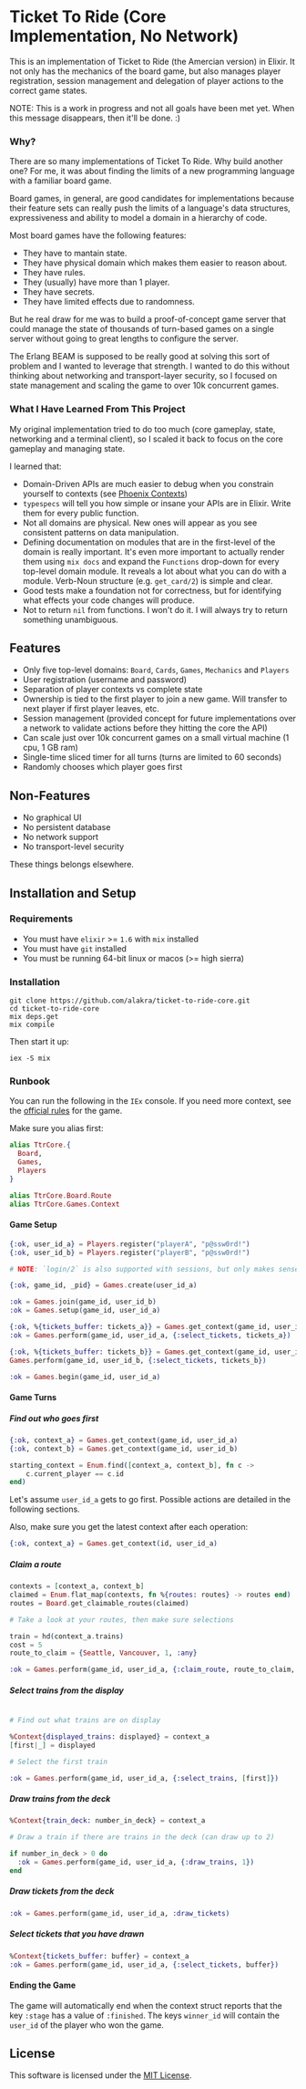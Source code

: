 # Ticket To Ride (Core Implementation, No Network)

This is an implementation of Ticket to Ride (the Amercian version) in
Elixir. It not only has the mechanics of the board game, but also
manages player registration, session management and delegation of
player actions to the correct game states.

NOTE: This is a work in progress and not all goals have been met
yet. When this message disappears, then it'll be done. :)

### Why?

There are so many implementations of Ticket To Ride. Why build another
one? For me, it was about finding the limits of a new programming
language with a familiar board game.

Board games, in general, are good candidates for implementations
because their feature sets can really push the limits of a language's
data structures, expressiveness and ability to model a domain in a
hierarchy of code.

Most board games have the following features:

* They have to mantain state.
* They have physical domain which makes them easier to reason about.
* They have rules.
* They (usually) have more than 1 player.
* They have secrets.
* They have limited effects due to randomness.

But he real draw for me was to build a proof-of-concept game server
that could manage the state of thousands of turn-based games on a
single server without going to great lengths to configure the
server.

The Erlang BEAM is supposed to be really good at solving this sort of
problem and I wanted to leverage that strength. I wanted to do this
without thinking about networking and transport-layer security, so I
focused on state management and scaling the game to over 10k
concurrent games.

### What I Have Learned From This Project

My original implementation tried to do too much (core gameplay, state,
networking and a terminal client), so I scaled it back to focus on the
core gameplay and managing state.

I learned that:

* Domain-Driven APIs are much easier to debug when you constrain
  yourself to contexts (see [Phoenix Contexts](https://hexdocs.pm/phoenix/contexts.html#content))
* `typespecs` will tell you how simple or insane your APIs are in
  Elixir. Write them for every public function.
* Not all domains are physical. New ones will appear as you see
  consistent patterns on data manipulation.
* Defining documentation on modules that are in the first-level of the
  domain is really important. It's even more important to actually
  render them using `mix docs` and expand the `Functions` drop-down
  for every top-level domain module. It reveals a lot about what you
  can do with a module. Verb-Noun structure (e.g. `get_card/2`) is
  simple and clear.
* Good tests make a foundation not for correctness, but for
  identifying what effects your code changes will produce.
* Not to return `nil` from functions. I won't do it. I will always try
  to return something unambiguous.

## Features

* Only five top-level domains: `Board`, `Cards`, `Games`, `Mechanics` and `Players`
* User registration (username and password)
* Separation of player contexts vs complete state
* Ownership is tied to the first player to join a new game. Will transfer to next player if first player leaves, etc.
* Session management (provided concept for future implementations over a network to validate actions before they hitting the core the API)
* Can scale just over 10k concurrent games on a small virtual machine (1 cpu, 1 GB ram)
* Single-time sliced timer for all turns (turns are limited to 60 seconds)
* Randomly chooses which player goes first

## Non-Features

* No graphical UI
* No persistent database
* No network support
* No transport-level security

These things belongs elsewhere.

## Installation and Setup

### Requirements

* You must have `elixir` >= `1.6` with `mix` installed
* You must have `git` installed
* You must be running 64-bit linux or macos (>= high sierra)

### Installation

```shell
git clone https://github.com/alakra/ticket-to-ride-core.git
cd ticket-to-ride-core
mix deps.get
mix compile
```

Then start it up:

```shell
iex -S mix
```

### Runbook

You can run the following in the `IEx` console. If you need more
context, see the [official rules](https://www.daysofwonder.com/tickettoride/en/usa) for the game.

Make sure you alias first:

```elixir
alias TtrCore.{
  Board,
  Games,
  Players
}

alias TtrCore.Board.Route
alias TtrCore.Games.Context
```

#### Game Setup

```elixir
{:ok, user_id_a} = Players.register("playerA", "p@ssw0rd!")
{:ok, user_id_b} = Players.register("playerB", "p@ssw0rd!")

# NOTE: `login/2` is also supported with sessions, but only makes sense in the context of a network.

{:ok, game_id, _pid} = Games.create(user_id_a)

:ok = Games.join(game_id, user_id_b)
:ok = Games.setup(game_id, user_id_a)

{:ok, %{tickets_buffer: tickets_a}} = Games.get_context(game_id, user_id_a)
:ok = Games.perform(game_id, user_id_a, {:select_tickets, tickets_a})

{:ok, %{tickets_buffer: tickets_b}} = Games.get_context(game_id, user_id_b)
Games.perform(game_id, user_id_b, {:select_tickets, tickets_b})

:ok = Games.begin(game_id, user_id_a)
```

#### Game Turns

##### Find out who goes first

```elixir
{:ok, context_a} = Games.get_context(game_id, user_id_a)
{:ok, context_b} = Games.get_context(game_id, user_id_b)

starting_context = Enum.find([context_a, context_b], fn c ->
    c.current_player == c.id
end)
```

Let's assume `user_id_a` gets to go first. Possible actions are
detailed in the following sections.

Also, make sure you get the latest context after each operation:

```elixir
{:ok, context_a} = Games.get_context(id, user_id_a)
```

##### Claim a route

```elixir
contexts = [context_a, context_b]
claimed = Enum.flat_map(contexts, fn %{routes: routes} -> routes end)
routes = Board.get_claimable_routes(claimed)

# Take a look at your routes, then make sure selections

train = hd(context_a.trains)
cost = 5
route_to_claim = {Seattle, Vancouver, 1, :any}

:ok = Games.perform(game_id, user_id_a, {:claim_route, route_to_claim, train, cost})
```

##### Select trains from the display

```elixir

# Find out what trains are on display

%Context{displayed_trains: displayed} = context_a
[first|_] = displayed

# Select the first train

:ok = Games.perform(game_id, user_id_a, {:select_trains, [first]})
```

##### Draw trains from the deck

```elixir
%Context{train_deck: number_in_deck} = context_a

# Draw a train if there are trains in the deck (can draw up to 2)

if number_in_deck > 0 do
  :ok = Games.perform(game_id, user_id_a, {:draw_trains, 1})
end
```

##### Draw tickets from the deck

```elixir
:ok = Games.perform(game_id, user_id_a, :draw_tickets)
```

##### Select tickets that you have drawn

```elixir
%Context{tickets_buffer: buffer} = context_a
:ok = Games.perform(game_id, user_id_a, {:select_tickets, buffer})
```

#### Ending the Game

The game will automatically end when the context struct reports that
the key `:stage` has a value of `:finished`. The keys `winner_id` will
contain the `user_id` of the player who won the game.

## License

This software is licensed under the [MIT License](LICENSE).

